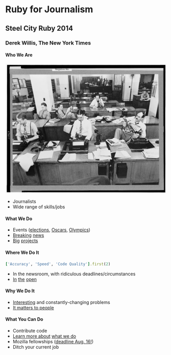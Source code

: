 # Ruby for Journalism
## Steel City Ruby 2014
### Derek Willis, The New York Times

#### Who We Are

![NYT newsroom](nyt_newsroom.jpg)

* Journalists
* Wide range of skills/jobs

#### What We Do

* Events ([elections](http://elections.nytimes.com/2014/results/primaries/live), [Oscars](http://oscars.nytimes.com/2014/ballot/9kca0m1j), [Olympics](http://sochi2014.nytimes.com/results))
* [Breaking](http://projects.nytimes.com/clinton-schedules) [news](https://github.com/NYTimes/Fech)
* [Big](https://projects.propublica.org/treatment/) [projects](http://projects.nytimes.com/toxic-waters/polluters/pennsylvania)

#### Where We Do It

```ruby
['Accuracy', 'Speed', 'Code Quality'].first(2)
```

* In the newsroom, with ridiculous deadlines/circumstances
* [In](https://github.com/documentcloud) [the](https://github.com/propublica) [open](https://github.com/NYTimes)

#### Why We Do It

* [Interesting](http://laurenrabaino.com/2014/07/why-develop-in-the-newsroom/) and constantly-changing problems
* [It matters to people](http://ryantmark.tumblr.com/post/92156514574/why-i-build-for-news)

#### What You Can Do

* Contribute code
* [Learn more about](http://www.ire.org/nicar/) [what we do](http://forjournalism.com/)
* Mozilla fellowships ([deadline Aug. 16!](http://opennews.org/fellowships/apply.html))
* Ditch your current job